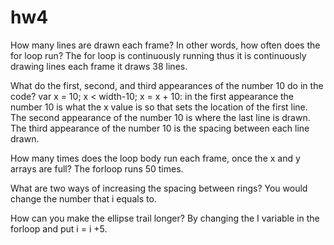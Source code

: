 # hw4
How many lines are drawn each frame? In other words, how often does the for loop run?
The for loop is continuously running thus it is continuously drawing lines each frame it draws 38 lines.  

What do the first, second, and third appearances of the number 10 do in the code?
var x = 10; x < width-10; x = x + 10: in the first appearance the number 10 is what the x value is so that sets the location of the first line. The second appearance of the number 10 is where the last line is drawn. The third appearance of the number 10 is the spacing between each line drawn.

How many times does the loop body run each frame, once the x and y arrays are full?
The forloop runs 50 times.

What are two ways of increasing the spacing between rings?
You would change the number that i equals to.

How can you make the ellipse trail longer?
By changing the I variable in the forloop and put i = i +5.
